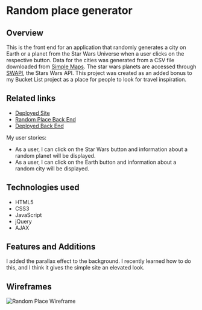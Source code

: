 # Random place generator
## Overview
This is the front end for an application that randomly generates a city on Earth or a planet from the Star Wars Universe when a user clicks on the respective button. Data for the cities was generated from a CSV file downloaded from [Simple Maps](https://simplemaps.com/data/world-cities). The star wars planets are accessed through [SWAPI](https://swapi.co/), the Stars Wars API. This project was created as an added bonus to my Bucket List project as a place for people to look for travel inspiration. 

## Related links
- [Deployed Site](https://ashratigan.github.io/random-place-client/ "Bucket List Deployed Site")
- [Random Place Back End](https://github.com/ashratigan/random-place-api "Bucket List Back End")
- [Deployed Back End](https://desolate-plateau-52113.herokuapp.com/ "Bucket List Deployed Back End")

My user stories:
- As a user, I can click on the Star Wars button and information about a random planet will be displayed.
- As a user, I can click on the Earth button and information about a random city will be displayed.

## Technologies used
- HTML5
- CSS3
- JavaScript
- jQuery
- AJAX

## Features and Additions
I added the parallax effect to the background. I recently learned how to do this, and I think it gives the simple site an elevated look. 

## Wireframes
![Random Place Wireframe](https://i.imgur.com/aG7M9P7.jpg)


